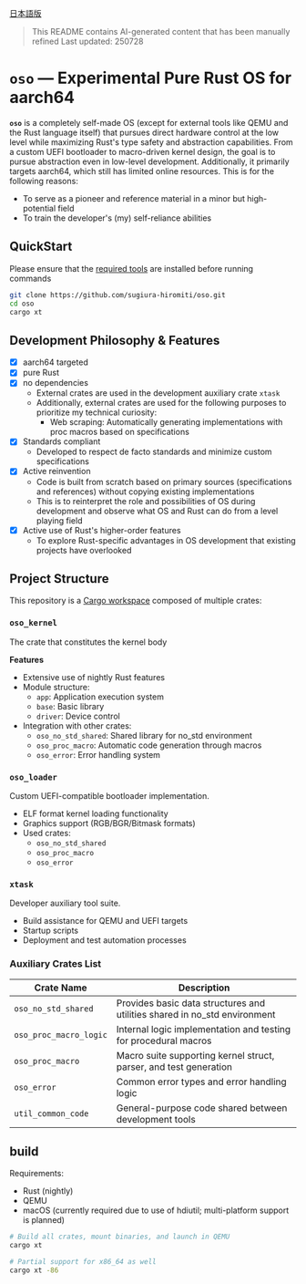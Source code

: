 [日本語版](README.md)

> This README contains AI-generated content that has been manually refined
> Last updated: 250728

# `oso` — Experimental Pure Rust OS for aarch64

**`oso`** is a completely self-made OS (except for external tools like QEMU and the Rust language itself) that pursues direct hardware control at the low level while maximizing Rust's type safety and abstraction capabilities.
From a custom UEFI bootloader to macro-driven kernel design, the goal is to pursue abstraction even in low-level development.
Additionally, it primarily targets aarch64, which still has limited online resources.
This is for the following reasons:

- To serve as a pioneer and reference material in a minor but high-potential field
- To train the developer's (my) self-reliance abilities

## QuickStart

Please ensure that the [required tools](#build) are installed before running commands

```bash
git clone https://github.com/sugiura-hiromiti/oso.git
cd oso
cargo xt
```

## Development Philosophy & Features

- [x] aarch64 targeted
- [x] pure Rust
- [x] no dependencies
  - External crates are used in the development auxiliary crate `xtask`
  - Additionally, external crates are used for the following purposes to prioritize my technical curiosity:
    - Web scraping: Automatically generating implementations with proc macros based on specifications
- [x] Standards compliant
  - Developed to respect de facto standards and minimize custom specifications
- [x] Active reinvention
  - Code is built from scratch based on primary sources (specifications and references) without copying existing implementations
  - This is to reinterpret the role and possibilities of OS during development and observe what OS and Rust can do from a level playing field
- [x] Active use of Rust's higher-order features
  - To explore Rust-specific advantages in OS development that existing projects have overlooked

## Project Structure

This repository is a [Cargo workspace](https://doc.rust-lang.org/book/ch14-03-cargo-workspaces.html) composed of multiple crates:

### `oso_kernel`

The crate that constitutes the kernel body

**Features**

- Extensive use of nightly Rust features
- Module structure:
  - `app`: Application execution system
  - `base`: Basic library
  - `driver`: Device control
- Integration with other crates:
  - `oso_no_std_shared`: Shared library for no_std environment
  - `oso_proc_macro`: Automatic code generation through macros
  - `oso_error`: Error handling system

### `oso_loader`

Custom UEFI-compatible bootloader implementation.

- ELF format kernel loading functionality
- Graphics support (RGB/BGR/Bitmask formats)
- Used crates:
  - `oso_no_std_shared`
  - `oso_proc_macro`
  - `oso_error`

### `xtask`

Developer auxiliary tool suite.

- Build assistance for QEMU and UEFI targets
- Startup scripts
- Deployment and test automation processes

### Auxiliary Crates List

| Crate Name             | Description                                                                    |
| ---------------------- | ------------------------------------------------------------------------------ |
| `oso_no_std_shared`    | Provides basic data structures and utilities shared in no_std environment     |
| `oso_proc_macro_logic` | Internal logic implementation and testing for procedural macros               |
| `oso_proc_macro`       | Macro suite supporting kernel struct, parser, and test generation             |
| `oso_error`            | Common error types and error handling logic                                   |
| `util_common_code`     | General-purpose code shared between development tools                         |

## build

Requirements:

- Rust (nightly)
- QEMU
- macOS (currently required due to use of hdiutil; multi-platform support is planned)

```bash
# Build all crates, mount binaries, and launch in QEMU
cargo xt

# Partial support for x86_64 as well
cargo xt -86
```
